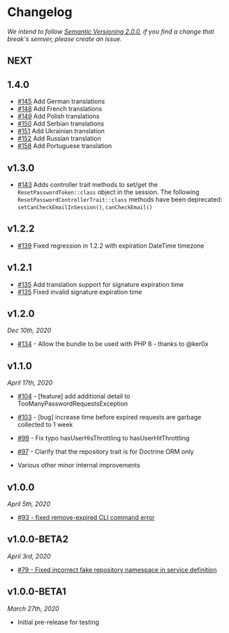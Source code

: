 # Changelog

*We intend to follow [Semantic Versioning 2.0.0](https://semver.org/), if you 
find a change that break's semver, please create an issue.*

## NEXT

## 1.4.0

- [#145](https://github.com/SymfonyCasts/reset-password-bundle/pull/145) Add German translations
- [#148](https://github.com/SymfonyCasts/reset-password-bundle/pull/148) Add French translations
- [#149](https://github.com/SymfonyCasts/reset-password-bundle/pull/149) Add Polish translations
- [#150](https://github.com/SymfonyCasts/reset-password-bundle/pull/145) Add Serbian translations
- [#151](https://github.com/SymfonyCasts/reset-password-bundle/pull/151) Add Ukrainian translation
- [#152](https://github.com/SymfonyCasts/reset-password-bundle/pull/152) Add Russian translation
- [#158](https://github.com/SymfonyCasts/reset-password-bundle/pull/158) Add Portuguese translation

## v1.3.0

- [#143](https://github.com/SymfonyCasts/reset-password-bundle/pull/143) Adds controller trait methods to set/get the 
  `ResetPasswordToken::class` object in the session. The following `ResetPasswordControllerTrait::class` methods have been deprecated: 
  `setCanCheckEmailInSession()`, `canCheckEmail()`

## v1.2.2

- [#139](https://github.com/SymfonyCasts/reset-password-bundle/pull/139) Fixed regression
  in 1.2.2 with expiration DateTime timezone

## v1.2.1

- [#135](https://github.com/SymfonyCasts/reset-password-bundle/pull/135) Add translation support for signature expiration time
- [#135](https://github.com/SymfonyCasts/reset-password-bundle/pull/134) Fixed invalid signature expiration time

## v1.2.0

*Dec 10th, 2020*

- [#134](https://github.com/SymfonyCasts/reset-password-bundle/pull/134)  - Allow the bundle to be used with PHP 8 - thanks to @ker0x

## v1.1.0

*April 17th, 2020*

- [#104](https://github.com/SymfonyCasts/reset-password-bundle/pull/104) - [feature] add additional detail to TooManyPasswordRequestsException
- [#103](https://github.com/SymfonyCasts/reset-password-bundle/pull/103) - [bug] increase time before expired requests are garbage collected to 1 week
- [#99](https://github.com/SymfonyCasts/reset-password-bundle/pull/99) - Fix typo hasUserHisThrottling to hasUserHitThrottling
- [#97](https://github.com/SymfonyCasts/reset-password-bundle/pull/97) - Clarify that the repository trait is for Doctrine ORM only

- Various other minor internal improvements

## v1.0.0

*April 5th, 2020*

- [#93 - fixed remove-expired CLI command error](https://github.com/SymfonyCasts/reset-password-bundle/pull/93)

## v1.0.0-BETA2

*April 3rd, 2020*

- [#79 - Fixed incorrect fake repository namespace in service definition](https://github.com/SymfonyCasts/reset-password-bundle/pull/79)

## v1.0.0-BETA1

*March 27th, 2020*

- Initial pre-release for testing
